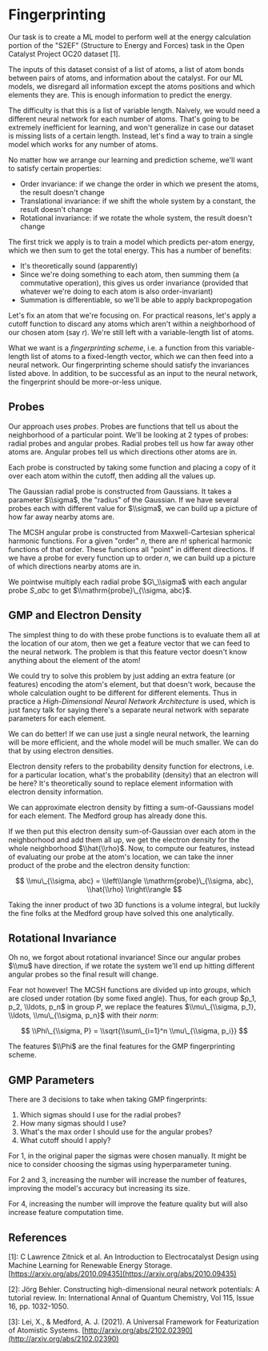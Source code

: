 # Fingerprinting

Our task is to create a ML model to perform well at the energy calculation portion of the "S2EF" (Structure to Energy and Forces) task in the Open Catalyst Project OC20 dataset \[1\].

The inputs of this dataset consist of a list of atoms, a list of atom bonds between pairs of atoms, and information about the catalyst. For our ML models, we disregard all information except the atoms positions and which elements they are. This is enough information to predict the energy.

The difficulty is that this is a list of variable length. Naively, we would need a different neural network for each number of atoms. That's going to be extremely inefficient for learning, and won't generalize in case our dataset is missing lists of a certain length. Instead, let's find a way to train a single model which works for any number of atoms.

No matter how we arrange our learning and prediction scheme, we'll want to satisfy certain properties:

- Order invariance: if we change the order in which we present the atoms, the result doesn't change
- Translational invariance: if we shift the whole system by a constant, the result doesn't change
- Rotational invariance: if we rotate the whole system, the result doesn't change

The first trick we apply is to train a model which predicts per-atom energy, which we then sum to get the total energy. This has a number of benefits:

- It's theoretically sound (apparently)
- Since we're doing something to each atom, then summing them (a commutative operation), this gives us order invariance (provided that whatever we're doing to each atom is also order-invariant)
- Summation is differentiable, so we'll be able to apply backpropogation

Let's fix an atom that we're focusing on. For practical reasons, let's apply a cutoff function to discard any atoms which aren't within a neighborhood of our chosen atom (say $r$). We're still left with a variable-length list of atoms.

What we want is a _fingerprinting scheme_, i.e. a function from this variable-length list of atoms to a fixed-length vector, which we can then feed into a neural network. Our fingerprinting scheme should satisfy the invariances listed above. In addition, to be successful as an input to the neural network, the fingerprint should be more-or-less unique.

## Probes

Our approach uses _probes_. Probes are functions that tell us about the neighborhood of a particular point. We'll be looking at 2 types of probes: radial probes and angular probes. Radial probes tell us how far away other atoms are. Angular probes tell us which directions other atoms are in.

Each probe is constructed by taking some function and placing a copy of it over each atom within the cutoff, then adding all the values up.

The Gaussian radial probe is constructed from Gaussians. It takes a parameter $\\sigma$, the "radius" of the Gaussian. If we have several probes each with different value for $\\sigma$, we can build up a picture of how far away nearby atoms are.

The MCSH angular probe is constructed from Maxwell-Cartesian spherical harmonic functions. For a given "order" $n$, there are $n!$ spherical harmonic functions of that order. These functions all "point" in different directions. If we have a probe for every function up to order $n$, we can build up a picture of which directions nearby atoms are in.

We pointwise multiply each radial probe $G\_\\sigma$ with each angular probe $S\_{abc}$ to get $\\mathrm{probe}\_{\\sigma, abc}$.

## GMP and Electron Density

The simplest thing to do with these probe functions is to evaluate them all at the location of our atom, then we get a feature vector that we can feed to the neural network. The problem is that this feature vector doesn't know anything about the element of the atom!

We could try to solve this problem by just adding an extra feature (or features) encoding the atom's element, but that doesn't work, because the whole calculation ought to be different for different elements. Thus in practice a _High-Dimensional Neural Network Architecture_ is used, which is just fancy talk for saying there's a separate neural network with separate parameters for each element.

We can do better! If we can use just a single neural network, the learning will be more efficient, and the whole model will be much smaller. We can do that by using electron densities.

Electron density refers to the probability density function for electrons, i.e. for a particular location, what's the probability (density) that an electron will be here? It's theoretically sound to replace element information with electron density information.

We can approximate electron density by fitting a sum-of-Gaussians model for each element. The Medford group has already done this.

If we then put this electron density sum-of-Gaussian over each atom in the neighborhood and add them all up, we get the electron density for the whole neighborhood $\\hat{\\rho}$. Now, to compute our features, instead of evaluating our probe at the atom's location, we can take the inner product of the probe and the electron density function:

$$
\\mu\_{\\sigma, abc} = \\left\\langle \\mathrm{probe}\_{\\sigma, abc}, \\hat{\\rho} \\right\\rangle
$$

Taking the inner product of two 3D functions is a volume integral, but luckily the fine folks at the Medford group have solved this one analytically.

## Rotational Invariance

Oh no, we forgot about rotational invariance! Since our angular probes $\\mu$ have direction, if we rotate the system we'll end up hitting different angular probes so the final result will change.

Fear not however! The MCSH functions are divided up into _groups_, which are closed under rotation (by some fixed angle). Thus, for each group $p_1, p_2, \\ldots, p_n$ in group $P$, we replace the features $\\mu\_{\\sigma, p_1}, \\ldots, \\mu\_{\\sigma, p_n}$ with their _norm_:

$$
\\Phi\_{\\sigma, P} = \\sqrt{\\sum\_{i=1}^n \\mu\_{\\sigma, p_i}}
$$

The features $\\Phi$ are the final features for the GMP fingerprinting scheme.

## GMP Parameters

There are 3 decisions to take when taking GMP fingerprints:

1. Which sigmas should I use for the radial probes?
1. How many sigmas should I use?
1. What's the max order I should use for the angular probes?
1. What cutoff should I apply?

For 1, in the original paper the sigmas were chosen manually. It might be nice to consider choosing the sigmas using hyperparameter tuning.

For 2 and 3, increasing the number will increase the number of features, improving the model's accuracy but increasing its size.

For 4, increasing the number will improve the feature quality but will also increase feature computation time.

## References

\[1\]: C Lawrence Zitnick et al. An Introduction to Electrocatalyst Design using Machine Learning for Renewable Energy Storage. [https://arxiv.org/abs/2010.09435](https://arxiv.org/abs/2010.09435)

\[2\]: Jörg Behler. Constructing high-dimensional neural network potentials: A tutorial review. In: International Annal of Quantum Chemistry, Vol 115, Issue 16, pp. 1032-1050.

\[3\]: Lei, X., & Medford, A. J. (2021). A Universal Framework for Featurization of Atomistic Systems. [http://arxiv.org/abs/2102.02390](http://arxiv.org/abs/2102.02390)
